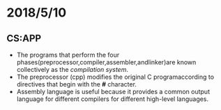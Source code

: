 # 2018/5/10

## CS:APP

* The programs that perform the four phases(preprocessor,compiler,assembler,andlinker)are known collectively as the *compilation system*.
* The preprocessor (cpp) modifies the original C programaccording  to  directives  that  begin  with  the **#** character. 
* Assembly language is useful because it provides a common output language for different compilers for  different  high-level  languages.